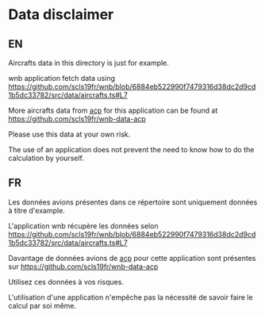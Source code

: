# Data disclaimer

## EN

Aircrafts data in this directory is just for example.

wnb application fetch data using https://github.com/scls19fr/wnb/blob/6884eb522990f7479316d38dc2d9cd1b5dc33782/src/data/aircrafts.ts#L7

More aircrafts data from [acp](http://www.aero-club-poitou.fr/) for this application can be found at https://github.com/scls19fr/wnb-data-acp

Please use this data at your own risk.

The use of an application does not prevent the need to know how to do the calculation by yourself.

## FR

Les données avions présentes dans ce répertoire sont uniquement données à titre d'example.

L'application wnb récupère les données selon https://github.com/scls19fr/wnb/blob/6884eb522990f7479316d38dc2d9cd1b5dc33782/src/data/aircrafts.ts#L7

Davantage de données avions de [acp](http://www.aero-club-poitou.fr/) pour cette application sont présentes sur https://github.com/scls19fr/wnb-data-acp

Utilisez ces données à vos risques.

L'utilisation d'une application n'empêche pas la nécessité de savoir faire le calcul par soi même.
